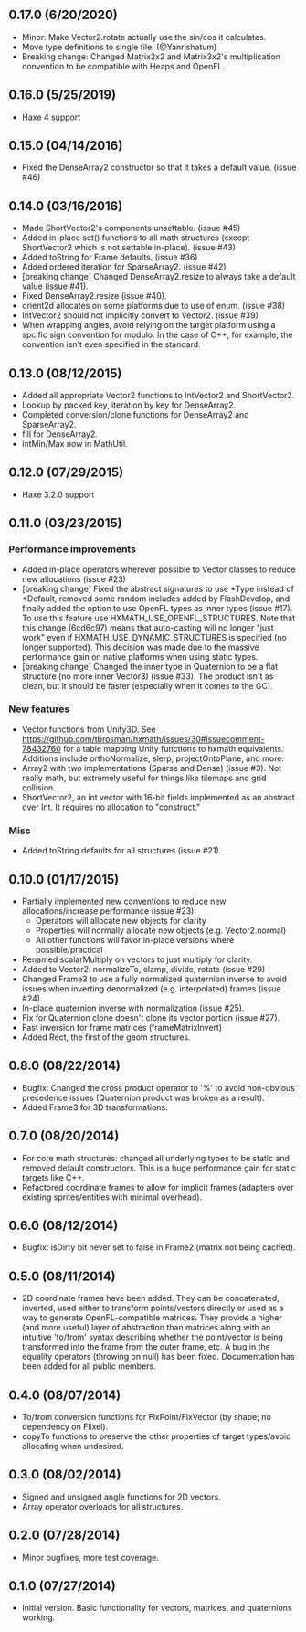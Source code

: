 ## 0.17.0 (6/20/2020)
* Minor: Make Vector2.rotate actually use the sin/cos it calculates.
* Move type definitions to single file. (@Yanrishatum)
* Breaking change: Changed Matrix2x2 and Matrix3x2's multiplication convention to be compatible with Heaps and OpenFL.

## 0.16.0 (5/25/2019)
* Haxe 4 support

## 0.15.0 (04/14/2016)
* Fixed the DenseArray2 constructor so that it takes a default value. (issue #46)

## 0.14.0 (03/16/2016)
* Made ShortVector2's components unsettable. (issue #45)
* Added in-place set() functions to all math structures (except ShortVector2 which is not settable in-place). (issue #43)
* Added toString for Frame defaults. (issue #36)
* Added ordered iteration for SparseArray2. (issue #42)
* [breaking change] Changed DenseArray2.resize to always take a default value (issue #41).
* Fixed DenseArray2.resize (issue #40).
* orient2d allocates on some platforms due to use of enum. (issue #38)
* IntVector2 should not implicitly convert to Vector2. (issue #39)
* When wrapping angles, avoid relying on the target platform using a spcific sign convention for modulo. In the case of C++, for example, the convention isn't even specified in the standard.

## 0.13.0 (08/12/2015)
* Added all appropriate Vector2 functions to IntVector2 and ShortVector2.
* Lookup by packed key, iteration by key for DenseArray2.
* Completed conversion/clone functions for DenseArray2 and SparseArray2.
* fill for DenseArray2.
* intMin/Max now in MathUtil.

## 0.12.0 (07/29/2015)
* Haxe 3.2.0 support

## 0.11.0 (03/23/2015)
### Performance improvements
* Added in-place operators wherever possible to Vector classes to reduce new allocations (issue #23)
* [breaking change] Fixed the abstract signatures to use *Type instead of *Default, removed some random includes added by FlashDevelop, and finally added the option to use OpenFL types as inner types (issue #17). To use this feature use HXMATH_USE_OPENFL_STRUCTURES. Note that this change (6cd6c97) means that auto-casting will no longer "just work" even if HXMATH_USE_DYNAMIC_STRUCTURES is specified (no longer supported). This decision was made due to the massive performance gain on native platforms when using static types.
* [breaking change] Changed the inner type in Quaternion to be a flat structure (no more inner Vector3) (issue #33). The product isn't as clean, but it should be faster (especially when it comes to the GC).

### New features
* Vector functions from Unity3D. See https://github.com/tbrosman/hxmath/issues/30#issuecomment-78432760 for a table mapping Unity functions to hxmath equivalents. Additions include orthoNormalize, slerp, projectOntoPlane, and more.
* Array2 with two implementations (Sparse and Dense) (issue #3). Not really math, but extremely useful for things like tilemaps and grid collision.
* ShortVector2, an int vector with 16-bit fields implemented as an abstract over Int. It requires no allocation to "construct."

### Misc
* Added toString defaults for all structures (issue #21).

## 0.10.0 (01/17/2015)
* Partially implemented new conventions to reduce new allocations/increase performance (issue #23):
  * Operators will allocate new objects for clarity
  * Properties will normally allocate new objects (e.g. Vector2.normal)
  * All other functions will favor in-place versions where possible/practical
* Renamed scalarMultiply on vectors to just multiply for clarity.
* Added to Vector2: normalizeTo, clamp, divide, rotate (issue #29)
* Changed Frame3 to use a fully normalized quaternion inverse to avoid issues when inverting denormalized (e.g. interpolated) frames (issue #24).
* In-place quaternion inverse with normalization (issue #25).
* Fix for Quaternion clone doesn't clone its vector portion (issue #27).
* Fast inversion for frame matrices (frameMatrixInvert)
* Added Rect, the first of the geom structures.

## 0.8.0 (08/22/2014)
* Bugfix: Changed the cross product operator to '%' to avoid non-obvious precedence issues (Quaternion product was broken as a result).
* Added Frame3 for 3D transformations.

## 0.7.0 (08/20/2014)
* For core math structures: changed all underlying types to be static and removed default constructors. This is a huge performance gain for static targets like C++.
* Refactored coordinate frames to allow for implicit frames (adapters over existing sprites/entities with minimal overhead).

## 0.6.0 (08/12/2014)
* Bugfix: isDirty bit never set to false in Frame2 (matrix not being cached).

## 0.5.0 (08/11/2014)
* 2D coordinate frames have been added. They can be concatenated, inverted, used either to transform points/vectors directly or used as a way to generate OpenFL-compatible matrices. They provide a higher (and more useful) layer of abstraction than matrices along with an intuitive 'to/from' syntax describing whether the point/vector is being transformed into the frame from the outer frame, etc. A bug in the equality operators (throwing on null) has been fixed. Documentation has been added for all public members.

## 0.4.0 (08/07/2014)
* To/from conversion functions for FlxPoint/FlxVector (by shape; no dependency on Flixel).
* copyTo functions to preserve the other properties of target types/avoid allocating when undesired.

## 0.3.0 (08/02/2014)
* Signed and unsigned angle functions for 2D vectors.
* Array operator overloads for all structures.

## 0.2.0 (07/28/2014)
* Minor bugfixes, more test coverage.

## 0.1.0 (07/27/2014)
* Initial version. Basic functionality for vectors, matrices, and quaternions working.